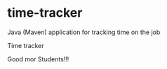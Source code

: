 # time-tracker
Java (Maven) application for tracking time on the job

Time tracker

Good mor Students!!!
